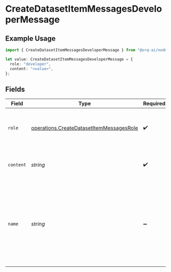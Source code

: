 # CreateDatasetItemMessagesDeveloperMessage

## Example Usage

```typescript
import { CreateDatasetItemMessagesDeveloperMessage } from "@orq-ai/node/models/operations";

let value: CreateDatasetItemMessagesDeveloperMessage = {
  role: "developer",
  content: "<value>",
};
```

## Fields

| Field                                                                                                                        | Type                                                                                                                         | Required                                                                                                                     | Description                                                                                                                  |
| ---------------------------------------------------------------------------------------------------------------------------- | ---------------------------------------------------------------------------------------------------------------------------- | ---------------------------------------------------------------------------------------------------------------------------- | ---------------------------------------------------------------------------------------------------------------------------- |
| `role`                                                                                                                       | [operations.CreateDatasetItemMessagesRole](../../models/operations/createdatasetitemmessagesrole.md)                         | :heavy_check_mark:                                                                                                           | The role of the messages author, in this case  `developer`.                                                                  |
| `content`                                                                                                                    | *string*                                                                                                                     | :heavy_check_mark:                                                                                                           | The contents of the developer message.                                                                                       |
| `name`                                                                                                                       | *string*                                                                                                                     | :heavy_minus_sign:                                                                                                           | An optional name for the participant. Provides the model information to differentiate between participants of the same role. |
